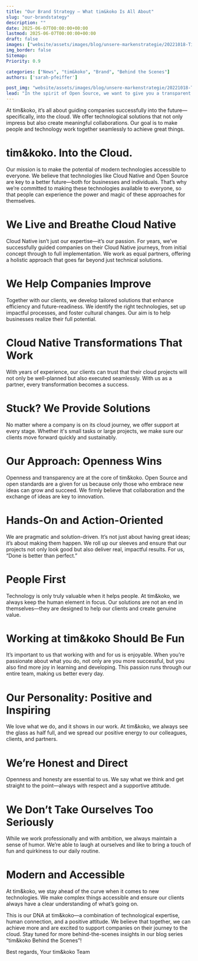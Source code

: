 ```yaml
---
title: "Our Brand Strategy – What tim&koko Is All About"
slug: "our-brandstategy" 
description: "" 
date: 2025-06-07T00:00:00+00:00 
lastmod: 2025-06-07T00:00:00+00:00 
draft: false 
images: ["website/assets/images/blog/unsere-markenstrategie/20221018-TimKoko_Bern_0306.jpg"] # Open Graph bild, das angezeigt wird, wenn man die URL bspw. im google chat oder auf LinkedIn postet
img_border: false 
Sitemap:
Priority: 0.9

categories: ["News", "tim&koko", "Brand", "Behind the Scenes"] 
authors: ['sarah-pfeiffer'] 

post_img: "website/assets/images/blog/unsere-markenstrategie/20221018-TimKoko_Bern_0306.jpg" # das Bild, dass in der Blogübersicht und im Blogpost oben angezeigt wird
lead: "In the spirit of Open Source, we want to give you a transparent look into the DNA of our company—our values, beliefs, and what we stand for both internally and externally at tim&koko. Here’s a insight into our brand definition:"
---
```


At tim&koko, it’s all about guiding companies successfully into the future—specifically, into the cloud. We offer technological solutions that not only impress but also create meaningful collaborations. Our goal is to make people and technology work together seamlessly to achieve great things.

# tim&koko. Into the Cloud.

Our mission is to make the potential of modern technologies accessible to everyone. We believe that technologies like Cloud Native and Open Source are key to a better future—both for businesses and individuals. That’s why we’re committed to making these technologies available to everyone, so that people can experience the power and magic of these approaches for themselves.

# We Live and Breathe Cloud Native

Cloud Native isn’t just our expertise—it’s our passion. For years, we’ve successfully guided companies on their Cloud Native journeys, from initial concept through to full implementation. We work as equal partners, offering a holistic approach that goes far beyond just technical solutions.

# We Help Companies Improve

Together with our clients, we develop tailored solutions that enhance efficiency and future-readiness. We identify the right technologies, set up impactful processes, and foster cultural changes. Our aim is to help businesses realize their full potential.

# Cloud Native Transformations That Work

With years of experience, our clients can trust that their cloud projects will not only be well-planned but also executed seamlessly. With us as a partner, every transformation becomes a success.

# Stuck? We Provide Solutions

No matter where a company is on its cloud journey, we offer support at every stage. Whether it's small tasks or large projects, we make sure our clients move forward quickly and sustainably.

# Our Approach: Openness Wins

Openness and transparency are at the core of tim&koko. Open Source and open standards are a given for us because only those who embrace new ideas can grow and succeed. We firmly believe that collaboration and the exchange of ideas are key to innovation.

# Hands-On and Action-Oriented

We are pragmatic and solution-driven. It’s not just about having great ideas; it’s about making them happen. We roll up our sleeves and ensure that our projects not only look good but also deliver real, impactful results. For us, “Done is better than perfect.”

# People First

Technology is only truly valuable when it helps people. At tim&koko, we always keep the human element in focus. Our solutions are not an end in themselves—they are designed to help our clients and create genuine value.

# Working at tim&koko Should Be Fun

It’s important to us that working with and for us is enjoyable. When you’re passionate about what you do, not only are you more successful, but you also find more joy in learning and developing. This passion runs through our entire team, making us better every day.

# Our Personality: Positive and Inspiring

We love what we do, and it shows in our work. At tim&koko, we always see the glass as half full, and we spread our positive energy to our colleagues, clients, and partners.

# We’re Honest and Direct

Openness and honesty are essential to us. We say what we think and get straight to the point—always with respect and a supportive attitude.

# We Don’t Take Ourselves Too Seriously

While we work professionally and with ambition, we always maintain a sense of humor. We’re able to laugh at ourselves and like to bring a touch of fun and quirkiness to our daily routine.

# Modern and Accessible

At tim&koko, we stay ahead of the curve when it comes to new technologies. We make complex things accessible and ensure our clients always have a clear understanding of what’s going on.

This is our DNA at tim&koko—a combination of technological expertise, human connection, and a positive attitude. We believe that together, we can achieve more and are excited to support companies on their journey to the cloud. Stay tuned for more behind-the-scenes insights in our blog series “tim&koko Behind the Scenes”!

Best regards,
Your tim&koko Team


